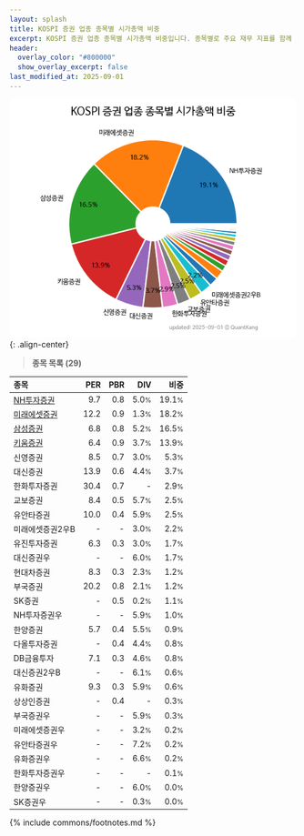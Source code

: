 ```yaml
---
layout: splash
title: KOSPI 증권 업종 종목별 시가총액 비중
excerpt: KOSPI 증권 업종 종목별 시가총액 비중입니다. 종목별로 주요 재무 지표를 함께 표시합니다.
header:
  overlay_color: "#800000"
  show_overlay_excerpt: false
last_modified_at: 2025-09-01
---
```



![KOSPI 증권 업종 종목별 시가총액 비중](/stats/sector/images/kospi_업종_증권_종목.png){: .align-center}


> **종목 목록 (29)**<a id="list"></a>

| **종목** | **PER** | **PBR** | **DIV** | **비중** |
| :------- | ------: | ------: | ------: | -------: |
| [NH투자증권](/005940/) | 9.7 | 0.8 | 5.0<small>%</small> | 19.1<small>%</small> |
| [미래에셋증권](/006800/) | 12.2 | 0.9 | 1.3<small>%</small> | 18.2<small>%</small> |
| [삼성증권](/016360/) | 6.8 | 0.8 | 5.2<small>%</small> | 16.5<small>%</small> |
| [키움증권](/039490/) | 6.4 | 0.9 | 3.7<small>%</small> | 13.9<small>%</small> |
| 신영증권 | 8.5 | 0.7 | 3.0<small>%</small> | 5.3<small>%</small> |
| 대신증권 | 13.9 | 0.6 | 4.4<small>%</small> | 3.7<small>%</small> |
| 한화투자증권 | 30.4 | 0.7 | - | 2.9<small>%</small> |
| 교보증권 | 8.4 | 0.5 | 5.7<small>%</small> | 2.5<small>%</small> |
| 유안타증권 | 10.0 | 0.4 | 5.9<small>%</small> | 2.5<small>%</small> |
| 미래에셋증권2우B | - | - | 3.0<small>%</small> | 2.2<small>%</small> |
| 유진투자증권 | 6.3 | 0.3 | 3.0<small>%</small> | 1.7<small>%</small> |
| 대신증권우 | - | - | 6.0<small>%</small> | 1.7<small>%</small> |
| 현대차증권 | 8.3 | 0.3 | 2.3<small>%</small> | 1.2<small>%</small> |
| 부국증권 | 20.2 | 0.8 | 2.1<small>%</small> | 1.2<small>%</small> |
| SK증권 | - | 0.5 | 0.2<small>%</small> | 1.1<small>%</small> |
| NH투자증권우 | - | - | 5.9<small>%</small> | 1.0<small>%</small> |
| 한양증권 | 5.7 | 0.4 | 5.5<small>%</small> | 0.9<small>%</small> |
| 다올투자증권 | - | 0.4 | 4.4<small>%</small> | 0.8<small>%</small> |
| DB금융투자 | 7.1 | 0.3 | 4.6<small>%</small> | 0.8<small>%</small> |
| 대신증권2우B | - | - | 6.1<small>%</small> | 0.6<small>%</small> |
| 유화증권 | 9.3 | 0.3 | 5.9<small>%</small> | 0.6<small>%</small> |
| 상상인증권 | - | 0.4 | - | 0.3<small>%</small> |
| 부국증권우 | - | - | 5.9<small>%</small> | 0.3<small>%</small> |
| 미래에셋증권우 | - | - | 3.2<small>%</small> | 0.2<small>%</small> |
| 유안타증권우 | - | - | 7.2<small>%</small> | 0.2<small>%</small> |
| 유화증권우 | - | - | 6.6<small>%</small> | 0.2<small>%</small> |
| 한화투자증권우 | - | - | - | 0.1<small>%</small> |
| 한양증권우 | - | - | 6.0<small>%</small> | 0.0<small>%</small> |
| SK증권우 | - | - | 0.3<small>%</small> | 0.0<small>%</small> |

{% include commons/footnotes.md %}